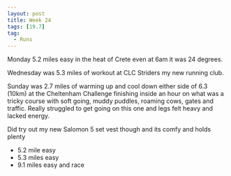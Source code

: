 ```yaml
---
layout: post
title: Week 24
tags: [19.7]
tag:
  - Runs
---
```


Monday 5.2 miles easy in the heat of Crete even at 6am it was 24 degrees.

Wednesday was 5.3 miles of workout at CLC Striders my new running club.

Sunday was 2.7 miles of warming up and cool down either side of 6.3 (10km) at the 
Cheltenham Challenge finishing inside an hour on what was a tricky course with soft going, muddy puddles, roaming cows, gates and traffic.
Really struggled to get going on this one and legs felt heavy and lacked energy. 

Did try out my new Salomon 5 set vest though and its comfy and holds plenty

* 5.2 mile easy
* 5.3 miles easy
* 9.1 miles easy and race
